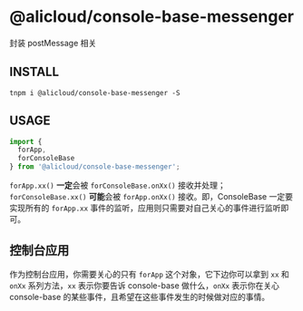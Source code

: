 # @alicloud/console-base-messenger

封装 postMessage 相关

## INSTALL

```shell
tnpm i @alicloud/console-base-messenger -S
```

## USAGE

```typescript
import {
  forApp,
  forConsoleBase
} from '@alicloud/console-base-messenger';
```

`forApp.xx()` **一定**会被 `forConsoleBase.onXx()` 接收并处理；`forConsoleBase.xx()` **可能**会被 `forApp.onXx()` 接收。即，ConsoleBase 一定要实现所有的 `forApp.xx` 事件的监听，应用则只需要对自己关心的事件进行监听即可。

## 控制台应用

作为控制台应用，你需要关心的只有 `forApp` 这个对象，它下边你可以拿到 `xx` 和 `onXx` 系列方法，`xx` 表示你要告诉 console-base 做什么，`onXx` 表示你在关心 console-base 的某些事件，且希望在这些事件发生的时候做对应的事情。
